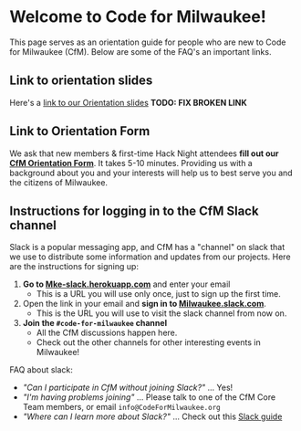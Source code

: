 # Welcome to Code for Milwaukee!

This page serves as an orientation guide for people who are new to Code for Milwaukee (CfM). Below are some of the FAQ's an important links.

## Link to orientation slides

Here's a [link to our Orientation slides](https://docs.google.com/presentation/d/1zhh6Pjm6opz5JMhDUb0Jad3gCHQ08OyJ6L2yZR30tHE/edit#slide=id.p) **TODO: FIX BROKEN LINK**

## Link to Orientation Form

We ask that new members & first-time Hack Night attendees **fill out our [CfM Orientation Form](https://docs.google.com/forms/d/e/1FAIpQLSe_s6ML39NATLkKb3_QL5ykx8FpwZeNHrnwK_K3xFccxyNhaA/viewform?usp=sf_link)**. It takes 5-10 minutes. Providing us with a background about you and your interests will help us to best serve you and the citizens of Milwaukee.

## Instructions for logging in to the CfM Slack channel

Slack is a popular messaging app, and CfM has a "channel" on slack that we use to distribute some information and updates from our projects. Here are the instructions for signing up:

1. **Go to [Mke-slack.herokuapp.com](Mke-slack.herokuapp.com)** and enter your email
    - This is a URL you will use only once, just to sign up the first time.
2. Open the link in your email and **sign in to [Milwaukee.slack.com](Milwaukee.slack.com)**. 
    - This is the URL you will use to visit the slack channel from now on.
3. **Join the `#code-for-milwaukee` channel** 
    - All the CfM discussions happen here.
    - Check out the other channels for other interesting events in Milwaukee!

FAQ about slack:
- _"Can I participate in CfM without joining Slack?"_ ... Yes!
- _"I'm having problems joining"_ ... Please talk to one of the CfM Core Team members, or email `info@CodeForMilwaukee.org`
- _"Where can I learn more about Slack?"_ ... Check out this [Slack guide](https://docs.google.com/document/d/15njQ9nd_K0MTcqeXOz8WDrZ3WcnIWC2Wh55hLNVafxc/edit?pli=1#heading=h.a9pt06xiouuj)
